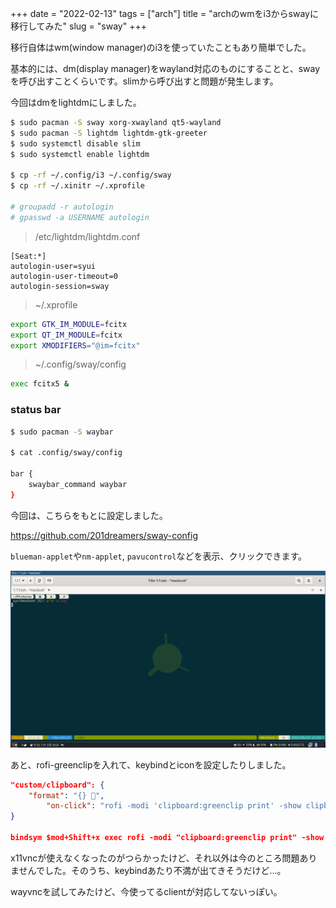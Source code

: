 +++
date = "2022-02-13"
tags = ["arch"]
title = "archのwmをi3からswayに移行してみた"
slug = "sway"
+++

移行自体はwm(window manager)のi3を使っていたこともあり簡単でした。

基本的には、dm(display manager)をwayland対応のものにすることと、swayを呼び出すことくらいです。slimから呼び出すと問題が発生します。

今回はdmをlightdmにしました。

```sh
$ sudo pacman -S sway xorg-xwayland qt5-wayland
$ sudo pacman -S lightdm lightdm-gtk-greeter
$ sudo systemctl disable slim
$ sudo systemctl enable lightdm

$ cp -rf ~/.config/i3 ~/.config/sway
$ cp -rf ~/.xinitr ~/.xprofile

# groupadd -r autologin
# gpasswd -a USERNAME autologin
```

> /etc/lightdm/lightdm.conf

```
[Seat:*]
autologin-user=syui
autologin-user-timeout=0
autologin-session=sway
```

> ~/.xprofile

```sh
export GTK_IM_MODULE=fcitx
export QT_IM_MODULE=fcitx
export XMODIFIERS="@im=fcitx"
```

> ~/.config/sway/config

```sh
exec fcitx5 &
```

### status bar

```sh
$ sudo pacman -S waybar

$ cat .config/sway/config

bar {
	swaybar_command waybar
}
```

今回は、こちらをもとに設定しました。

https://github.com/201dreamers/sway-config

`blueman-applet`や`nm-applet`, `pavucontrol`などを表示、クリックできます。

![](https://raw.githubusercontent.com/syui/img/master/other/arch_sway_20220213_0001.png)

あと、rofi-greenclipを入れて、keybindとiconを設定したりしました。

```json
"custom/clipboard": {
	"format": "{} ",
		"on-click": "rofi -modi 'clipboard:greenclip print' -show clipboard -run-command '{cmd}'"
}

bindsym $mod+Shift+x exec rofi -modi "clipboard:greenclip print" -show clipboard -run-command '{cmd}'
```

x11vncが使えなくなったのがつらかったけど、それ以外は今のところ問題ありませんでした。そのうち、keybindあたり不満が出てきそうだけど...。

wayvncを試してみたけど、今使ってるclientが対応してないっぽい。

